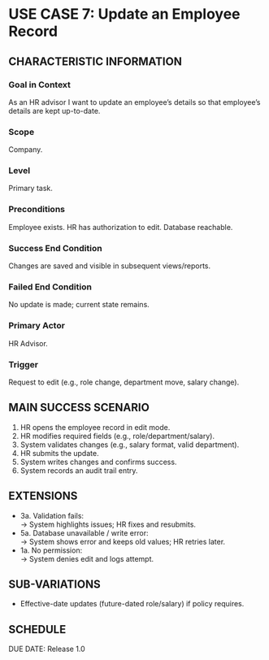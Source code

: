# USE CASE 7: Update an Employee Record
## CHARACTERISTIC INFORMATION

### Goal in Context
As an HR advisor I want to update an employee’s details so that employee’s details are kept up-to-date.

### Scope
Company.

### Level
Primary task.

### Preconditions
Employee exists. HR has authorization to edit. Database reachable.

### Success End Condition
Changes are saved and visible in subsequent views/reports.

### Failed End Condition
No update is made; current state remains.

### Primary Actor
HR Advisor.

### Trigger
Request to edit (e.g., role change, department move, salary change).

## MAIN SUCCESS SCENARIO
1. HR opens the employee record in edit mode.
2. HR modifies required fields (e.g., role/department/salary).
3. System validates changes (e.g., salary format, valid department).
4. HR submits the update.
5. System writes changes and confirms success.
6. System records an audit trail entry.

## EXTENSIONS
- 3a. Validation fails:  
  -> System highlights issues; HR fixes and resubmits.
- 5a. Database unavailable / write error:  
  -> System shows error and keeps old values; HR retries later.
- 1a. No permission:  
  -> System denies edit and logs attempt.

## SUB-VARIATIONS
- Effective-date updates (future-dated role/salary) if policy requires.

## SCHEDULE
DUE DATE: Release 1.0
